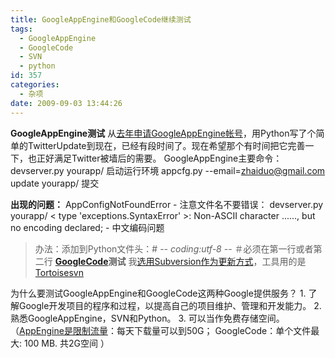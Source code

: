 ```yaml
---
title: GoogleAppEngine和GoogleCode继续测试
tags:
  - GoogleAppEngine
  - GoogleCode
  - SVN
  - python
id: 357
categories:
  - 杂项
date: 2009-09-03 13:44:26
---
```


**GoogleAppEngine测试**
从[去年申请GoogleAppEngine帐号](http://www.zhaiduo.com/2008/12/google-app-engine.html)，用Python写了个简单的TwitterUpdate到现在，已经有段时间了。现在希望那个有时间把它完善一下，也正好满足Twitter被墙后的需要。
GoogleAppEngine主要命令：
devserver.py yourapp/ 启动运行环境
appcfg.py --email=zhaiduo@gmail.com update yourapp/ 提交

**出现的问题：**
AppConfigNotFoundError - 注意文件名不要错误： devserver.py yourapp/
&lt; type 'exceptions.SyntaxError' &gt;: Non-ASCII character ......, but no encoding declared; - 中文编码问题
> 办法：添加到Python文件头：# -*- coding:utf-8 -*- ＃必须在第一行或者第二行
**[GoogleCode](http://code.google.com/)测试**
我[选用Subversion作为更新方式](http://www.zhaiduo.com/2009/07/windowssubversionapache.html)，工具用的是[Tortoisesvn](http://tortoisesvn.net/downloads)

为什么要测试GoogleAppEngine和GoogleCode这两种Google提供服务？
1\. 了解Google开发项目的程序和过程，以提高自己的项目维护、管理和开发能力。
2\. 熟悉GoogleAppEngine，SVN和Python。
3\. 可以当作免费存储空间。（[AppEngine是限制流量](http://code.google.com/appengine/docs/quotas.html#Free_Changes)：每天下载量可以到50G； GoogleCode：单个文件最大: 100 MB. 共2G空间 ）